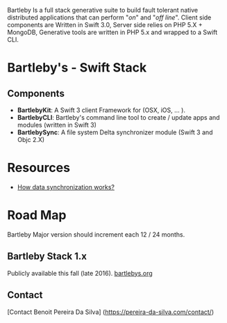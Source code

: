 
Bartleby Is a full stack generative suite to build fault tolerant native distributed applications that can perform "*on*" and "*off line*". Client side components are Written in Swift 3.0, Server side relies on PHP 5.X + MongoDB, Generative tools are written in PHP 5.x and wrapped to a Swift CLI.

# Bartleby's - Swift Stack

## Components 

+ **BartlebyKit**: A Swift 3 client Framework for (OSX, iOS, ... ).
+ **BartlebyCLI**: Bartleby's command line tool to create / update apps and modules (written in Swift 3) 
+ **BartlebySync**: A file system Delta synchronizer module (Swift 3 and Objc 2.X)

# Resources

- [How data synchronization works?](https://github.com/Bartlebys/Bartleby/blob/master/Documents/DataSynchronization.md)

# Road Map 
Bartleby Major version should increment each 12 / 24 months.

## Bartleby Stack 1.x
Publicly available this fall (late 2016).
[bartlebys.org](https://bartlebys.org)

## Contact 
[Contact Benoit Pereira Da Silva] (https://pereira-da-silva.com/contact/)